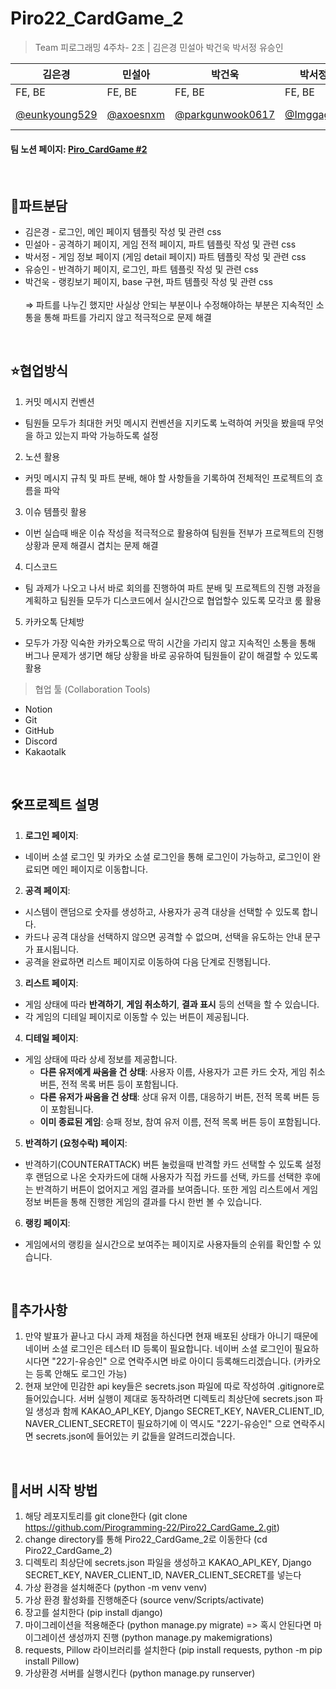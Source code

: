 # Piro22_CardGame_2

> Team 피로그래밍 4주차- 2조 |
> 김은경 민설아 박건욱 박서정 유승인

| 김은경                                   | 민설아                               | 박건욱                                 | 박서정                                           | 유승인                                 |
| ---------------------------------------- | ------------------------------------ | -------------------------------------- | ------------------------------------------------ | -------------------------------------- |
| FE, BE                                       |  FE, BE                                    |  FE, BE                                     |  FE, BE                                              |  FE, BE                                 |
| [@eunkyoung529](https://github.com/eunkyoung529) | [@axoesnxm](https://github.com/axoesnxm) | [@parkgunwook0617](https://github.com/parkgunwook0617) | [@Imggaggu](https://github.com/Imggaggu) | [@seung-in-Yoo](https://github.com/seung-in-Yoo) |

#### 팀 노션 페이지: [Piro_CardGame #2](https://www.notion.so/Piro_CardGame-2-17d3f49079d880c08b0de477ab4cf89d)
<br>

## 🌟파트분담
- 김은경 - 로그인, 메인 페이지 템플릿 작성 및 관련 css 
- 민설아 - 공격하기 페이지, 게임 전적 페이지, 파트 템플릿 작성 및 관련 css
- 박서정 - 게임 정보 페이지 (게임 detail 페이지) 파트 템플릿 작성 및 관련 css
- 유승인 - 반격하기 페이지, 로그인, 파트 템플릿 작성 및 관련 css
- 박건욱 - 랭킹보기 페이지, base 구현, 파트 템플릿 작성 및 관련 css <br><br>
=> 파트를 나누긴 했지만 사실상 안되는 부분이나 수정해야하는 부분은 지속적인 소통을 통해 파트를 가리지 않고 적극적으로 문제 해결
<br>

## ⭐협업방식
1. 커밋 메시지 컨벤션 
- 팀원들 모두가 최대한 커밋 메시지 컨벤션을 지키도록 노력하여 커밋을 봤을때 무엇을 하고 있는지 파악 가능하도록 설정
2. 노션 활용
- 커밋 메시지 규칙 및 파트 분배, 해야 할 사항들을 기록하여 전체적인 프로젝트의 흐름을 파악
3. 이슈 템플릿 활용
- 이번 실습때 배운 이슈 작성을 적극적으로 활용하여 팀원들 전부가 프로젝트의 진행 상황과 문제 해결시 겹치는 문제 해결
4. 디스코드
- 팀 과제가 나오고 나서 바로 회의를 진행하여 파트 분배 및 프로젝트의 진행 과정을 계획하고 팀원들 모두가 디스코드에서 실시간으로 협업할수 있도록 모각코 룸 활용
5. 카카오톡 단체방
- 모두가 가장 익숙한 카카오톡으로 딱히 시간을 가리지 않고 지속적인 소통을 통해 버그나 문제가 생기면 해당 상황을 바로 공유하여 팀원들이 같이 해결할 수 있도록 활용

> 협업 툴 (Collaboration Tools)

- Notion
- Git
- GitHub
- Discord
- Kakaotalk
<br>

## 🛠️프로젝트 설명
1. **로그인 페이지**:
- 네이버 소셜 로그인 및 카카오 소셜 로그인을 통해 로그인이 가능하고, 로그인이 완료되면 메인 페이지로 이동합니다.
2. **공격 페이지**: 
  - 시스템이 랜덤으로 숫자를 생성하고, 사용자가 공격 대상을 선택할 수 있도록 합니다.
  - 카드나 공격 대상을 선택하지 않으면 공격할 수 없으며, 선택을 유도하는 안내 문구가 표시됩니다.
  - 공격을 완료하면 리스트 페이지로 이동하여 다음 단계로 진행됩니다.

3. **리스트 페이지**: 
  - 게임 상태에 따라 **반격하기**, **게임 취소하기**, **결과 표시** 등의 선택을 할 수 있습니다.
  - 각 게임의 디테일 페이지로 이동할 수 있는 버튼이 제공됩니다.

4.  **디테일 페이지**:
  - 게임 상태에 따라 상세 정보를 제공합니다.
    - **다른 유저에게 싸움을 건 상태**: 사용자 이름, 사용자가 고른 카드 숫자, 게임 취소 버튼, 전적 목록 버튼 등이 포함됩니다.
    - **다른 유저가 싸움을 건 상태**: 상대 유저 이름, 대응하기 버튼, 전적 목록 버튼 등이 포함됩니다.
    - **이미 종료된 게임**: 승패 정보, 참여 유저 이름, 전적 목록 버튼 등이 포함됩니다.
      
5. **반격하기 (요청수락) 페이지**:
- 반격하기(COUNTERATTACK) 버튼 눌렀을때 반격할 카드 선택할 수 있도록 설정 후 랜덤으로 나온 숫자카드에 대해 사용자가 직접 카드를 선택, 카드를 선택한 후에는 반격하기 버튼이 없어지고 게임 결과를 보여줍니다. 또한 게임 리스트에서 게임정보 버튼을 통해 진행한 게임의 결과를 다시 한번 볼 수 있습니다.

6. **랭킹 페이지**: 
  - 게임에서의 랭킹을 실시간으로 보여주는 페이지로 사용자들의 순위를 확인할 수 있습니다.

<br>

## 💬추가사항
1. 만약 발표가 끝나고 다시 과제 채점을 하신다면 현재 배포된 상태가 아니기 때문에 네이버 소셜 로그인은 테스터 ID 등록이 필요합니다. 네이버 소셜 로그인이 필요하시다면 "22기-유승인" 으로 연락주시면 바로 아이디 등록해드리겠습니다. (카카오는 등록 안해도 로그인 가능)
2. 현재 보안에 민감한 api key들은 secrets.json 파일에 따로 작성하여 .gitignore로 들어있습니다. 서버 실행이 제대로 동작하려면 디렉토리 최상단에 secrets.json 파일 생성과 함께 KAKAO_API_KEY, Django SECRET_KEY, NAVER_CLIENT_ID, NAVER_CLIENT_SECRET이 필요하기에 이 역시도 "22기-유승인" 으로 연락주시면 secrets.json에 들어있는 키 값들을 알려드리겠습니다.
<br>

## 📝서버 시작 방법
1. 해당 레포지토리를 git clone한다 (git clone https://github.com/Pirogramming-22/Piro22_CardGame_2.git)
2. change directory를 통해 Piro22_CardGame_2로 이동한다 (cd Piro22_CardGame_2)
3. 디렉토리 최상단에 secrets.json 파일을 생성하고 KAKAO_API_KEY, Django SECRET_KEY, NAVER_CLIENT_ID, NAVER_CLIENT_SECRET를 넣는다
4. 가상 환경을 설치해준다 (python -m venv venv)
5. 가상 환경 활성화를 진행해준다 (source venv/Scripts/activate)
6. 장고를 설치한다 (pip install django)
7. 마이그레이션을 적용해준다 (python manage.py migrate) => 혹시 안된다면 마이그레이션 생성까지 진행 (python manage.py makemigrations)
8. requests, Pillow 라이브러리를 설치한다 (pip install requests, python -m pip install Pillow)
9. 가상환경 서버를 실행시킨다 (python manage.py runserver)
